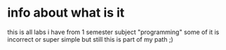# info about what is it
this is all labs i have from 1 semester subject "programming"
some of it is incorrect or super simple but still this is part of my path ;)